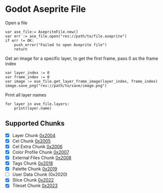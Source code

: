 # Godot Aseprite File

Open a file

```gdscript
var ase_file:= AsepriteFile.new()
var err := ase_file.open("res://path/to/file.aseprite")
if err != OK:
    push_error("Failed to open Aseprite file")
    return
```

Get an image for a specific layer, to get the first frame, pass 0 as the frame index

```gdscript
var layer_index := 0
var frame_index := 0
var image := ase_file.get_layer_frame_image(layer_index, frame_index)
image.save_png("res://path/to/save/image.png")
```

Print all layer names

```gdscript
for layer in ase_file.layers:
    print(layer.name)
```

## Supported Chunks
- [x] Layer Chunk [0x2004](./aseprite_file.gd#L1688)
- [x] Cel Chunk [0x2005](./aseprite_file.gd#L1740)
- [x] Cel Extra Chunk [0x2006](./aseprite_file.gd#L1788)
- [x] Color Profile Chunk [0x2007](./aseprite_file.gd#L1811)
- [x] External Files Chunk [0x2008](./aseprite_file.gd#L1836)
- [x] Tags Chunk [0x2018](./aseprite_file.gd#L1869)
- [x] Palette Chunk [0x2019](./aseprite_file.gd#L1909)
- [ ] User Data Chunk (0x2020)
- [x] Slice Chunk [0x2022](./aseprite_file.gd#L1955)
- [x] Tileset Chunk [0x2023](./aseprite_file.gd#L2004)
